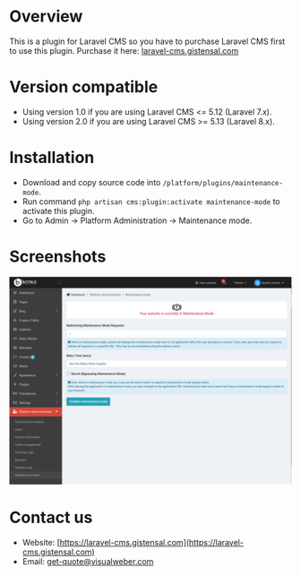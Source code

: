 # Overview
This is a plugin for Laravel CMS so you have to purchase Laravel CMS first to use this plugin. 
Purchase it here: [laravel-cms.gistensal.com](https://mailto:get-quote@visualweber.co)

# Version compatible

- Using version 1.0 if you are using Laravel CMS <= 5.12 (Laravel 7.x).
- Using version 2.0 if you are using Laravel CMS >= 5.13 (Laravel 8.x).

# Installation
- Download and copy source code into `/platform/plugins/maintenance-mode`.
- Run command `php artisan cms:plugin:activate maintenance-mode` to activate this plugin.
- Go to Admin -> Platform Administration -> Maintenance mode.

# Screenshots

![Screenshot](https://raw.githubusercontent.com/botble/maintenance-mode/master/public/images/screenshot.png)

# Contact us
- Website: [https://laravel-cms.gistensal.com](https://laravel-cms.gistensal.com)
- Email: [get-quote@visualweber.com](mailto:get-quote@visualweber.com)
